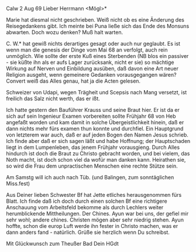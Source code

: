  Calw 2 Aug 69
Lieber Herrmann <Mögl>*

Marie hat diesmal nicht geschrieben. Weiß nicht ob es eine Änderung des Reisegedankens gibt. Ich meinte bei Puna ließe sich das Ende des Monsuns abwarten. Doch wozu denken? Muß halt warten.

C.<aroline> W.<eiss>* hat gewiß nichts derartiges gesagt oder auch nur geglaubt. Es ist wenn man die genesis der Dinge vom Mai 68 an verfolgt, auch rein unmöglich. Wie sollte der erste Kuß eines Sterbenden (NB blos ein passiver - sie küßte ihn als er aufs Lager zurücksank, nicht er sie) so mächtige Wirkung auf Nerven und Einbildung ausüben, daß davon eine Art neuer Religion ausgeht, wenn gemeinere Gedanken vorausgegangen wären? Convert weiß das Alles genau, hat ja die Acten gelesen.

Schweizer von Udapi, wegen Trägheit und Scepsis nach Mang versetzt, ist freilich das Salz nicht werth, das er ißt.

Ich hatte gestern den Bauführer Krauss und seine Braut hier. Er ist da er sich auf sein Ingenieur Examen vorbereiten sollte Frühjahr 68 von Heb angefaßt worden und kam damit in solche Übergeistlichkeit hinein, daß er dann nichts mehr fürs examen thun konnte und durchfiel. Ein Hauptgrund von letzterem war auch, daß er auf jeden Bogen den Namen Jesus schrieb. Ich finde aber daß er sich sagen läßt und habe Hoffnung; der Hauptschaden liegt in dem Lumpenleben, das jenem Frühjahr vorausgieng. Durch Alles hindurch ist doch die Braut zu Christo gebracht worden, und bei vielem, das Noth macht, ist doch schon viel da wofür man danken kann. Heirathen sie, so wird die Frau dem unpractischen Menschen eine rechte Stütze sein.

Am Samstg will ich auch nach Tüb. (und Balingen, zum sonntäglichen Miss.fest)

Aus Deiner lieben Schwester Bf hat Jette etliches herausgenommen fürs Blatt. Ich finde daß ich doch durch einen solchen Bf eine richtigere Anschauung vom Arbeitsfeld bekomme als durch Lechlers weiter herumblickende Mittheilungen. Der Chines. Ayun war bei uns, der gefiel mir sehr wohl; andere chines. Christen mögen aber sehr niedrig stehen. Ayun hoffte, schon die europ Luft werde ihn fester in Christo machen, was er dann anders fand - natürlich. Grüße sie herzlich wenn Du schreibst.

Mit Glückwunsch zum Theußer Bad
 Dein HGdt
